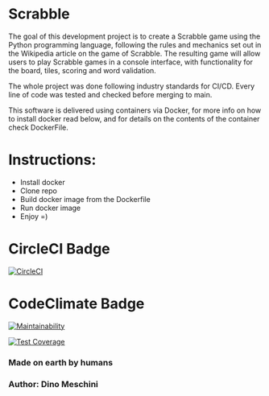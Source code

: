 # Scrabble

The goal of this development project is to create a Scrabble game using the Python programming language, 
following the rules and mechanics set out in the Wikipedia article on the game of Scrabble. The resulting 
game will allow users to play Scrabble games in a console interface, with functionality for the board, tiles, 
scoring and word validation.

The whole project was done following industry standards for CI/CD. Every line of code was tested and checked
before merging to main.

This software is delivered using containers via Docker, for more info on how to install docker read below,
and for details on the contents of the container check DockerFile.

# Instructions:
- Install docker
- Clone repo
- Build docker image from the Dockerfile
- Run docker image
- Enjoy =)

# CircleCI Badge
[![CircleCI](https://dl.circleci.com/status-badge/img/gh/um-computacion-tm/scrabble-2023-meschinidino/tree/main.svg?style=svg)](https://dl.circleci.com/status-badge/redirect/gh/um-computacion-tm/scrabble-2023-meschinidino/tree/main)

# CodeClimate Badge
[![Maintainability](https://api.codeclimate.com/v1/badges/4eea4bed7617da1b3357/maintainability)](https://codeclimate.com/github/um-computacion-tm/scrabble-2023-meschinidino/maintainability)

[![Test Coverage](https://api.codeclimate.com/v1/badges/4eea4bed7617da1b3357/test_coverage)](https://codeclimate.com/github/um-computacion-tm/scrabble-2023-meschinidino/test_coverage)

### Made on earth by humans

### Author: **Dino Meschini**
